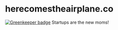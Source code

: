 # herecomestheairplane.co

[![Greenkeeper badge](https://badges.greenkeeper.io/nelsonpecora/herecomestheairplane.co.svg)](https://greenkeeper.io/)
Startups are the new moms!
